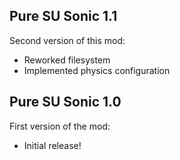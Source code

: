 ## Pure SU Sonic 1.1
Second version of this mod:
- Reworked filesystem
- Implemented physics configuration

## Pure SU Sonic 1.0
First version of the mod:
- Initial release!
